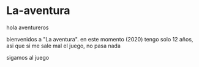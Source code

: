 # La-aventura

hola  aventureros 

bienvenidos a  "La aventura". en este momento (2020) tengo solo 12 años, asi que si me sale mal el juego, no pasa nada

sigamos al juego
